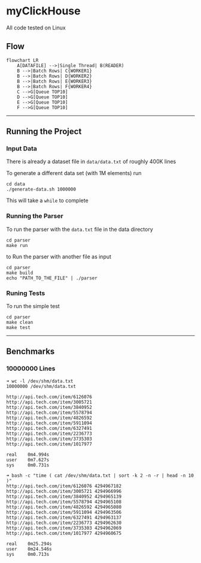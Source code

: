 # myClickHouse

All code tested on Linux

## Flow

```mermaid
flowchart LR
    A[DATAFILE] -->|Single Thread| B(READER)
    B -->|Batch Rows| C{WORKER1}
    B -->|Batch Rows| D{WORKER2}
    B -->|Batch Rows| E{WORKER3}
    B -->|Batch Rows| F{WORKER4}
    C -->G[Queue TOP10]
    D -->G[Queue TOP10]
    E -->G[Queue TOP10]
    F -->G[Queue TOP10]
```
---
## Running the Project

### Input Data

There is already a dataset file in `data/data.txt` of roughly 400K lines

To generate a different data set (with 1M elements) run
```
cd data
./generate-data.sh 1000000
```

This will take a `while` to complete

### Running the Parser

To run the parser with the `data.txt` file in the data directory
```
cd parser
make run
```

to Run the parser with another file as input 
```
cd parser
make build
echo "PATH_TO_THE_FILE" | ./parser
```

### Runing Tests
To run the simple test
```
cd parser
make clean
make test
```

---
## Benchmarks

### 10000000 Lines
```
➜ wc -l /dev/shm/data.txt
10000000 /dev/shm/data.txt
```
```
http://api.tech.com/item/6126076
http://api.tech.com/item/3005721
http://api.tech.com/item/3840952
http://api.tech.com/item/5578794
http://api.tech.com/item/4826592
http://api.tech.com/item/5911094
http://api.tech.com/item/6327491
http://api.tech.com/item/2236773
http://api.tech.com/item/3735303
http://api.tech.com/item/1017977

real    0m4.994s
user    0m7.627s
sys     0m0.731s
```
```
➜ bash -c "time ( cat /dev/shm/data.txt | sort -k 2 -n -r | head -n 10 )"
http://api.tech.com/item/6126076 4294967182
http://api.tech.com/item/3005721 4294966996
http://api.tech.com/item/3840952 4294965139
http://api.tech.com/item/5578794 4294965108
http://api.tech.com/item/4826592 4294965080
http://api.tech.com/item/5911094 4294963506
http://api.tech.com/item/6327491 4294963137
http://api.tech.com/item/2236773 4294962630
http://api.tech.com/item/3735303 4294962069
http://api.tech.com/item/1017977 4294960675

real    0m25.294s
user    0m24.546s
sys     0m0.713s
```
